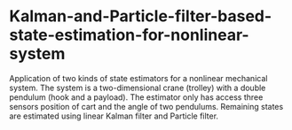 # Kalman-and-Particle-filter-based-state-estimation-for-nonlinear-system
Application of two kinds of state estimators for a nonlinear mechanical system. The system is a two-dimensional crane (trolley) with a double pendulum (hook and a payload). The estimator only has access three sensors position of cart and the angle of two pendulums. Remaining states are estimated using linear Kalman filter and Particle filter. 
